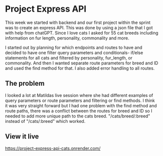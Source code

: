 # Project Express API

This week we started with backend and our first project within the sprint was to create an express API. This was done by using a json file that I got with help from chatGPT. Since I love cats I asked for 55 cat breeds including information on fur length, personality, commonality and more.

I started out by planning for which endpoints and routes to have and decided to have one filter query parameters and conditionals- if/else statements for all cats and filtered by personality, fur_length, or commonality. And then I wanted separate route parameters for breed and ID and used the find method for that. I also added error handling to all routes.

## The problem

I looked a lot at Matildas live session where she had different examples of query parameters or route parameters and filtering or find methods. I think it was very straight forward but I had one problem with the find method and route paths, there was a conflict between the routes for breed and ID so I needed to add more unique path to the cats breed. "/cats/breed/:breed" instead of "/cats/:breed" which worked.

## View it live

https://project-express-api-cats.onrender.com/
